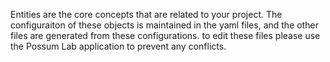 Entities are the core concepts that are related to your project.
The configuraiton of these objects is maintained in the yaml files, and the other files are generated from 
these configurations. to edit these files please use the Possum Lab application to prevent any conflicts.
